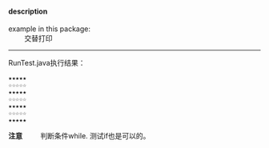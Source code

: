 #### description
example in this package:  
&emsp;&emsp; 交替打印
	 
*** 
RunTest.java执行结果：
```
★★★★★
☆☆☆☆☆
★★★★★
☆☆☆☆☆
★★★★★
☆☆☆☆☆
★★★★★
```
**注意**
&emsp;&emsp; 判断条件while. 测试if也是可以的。



